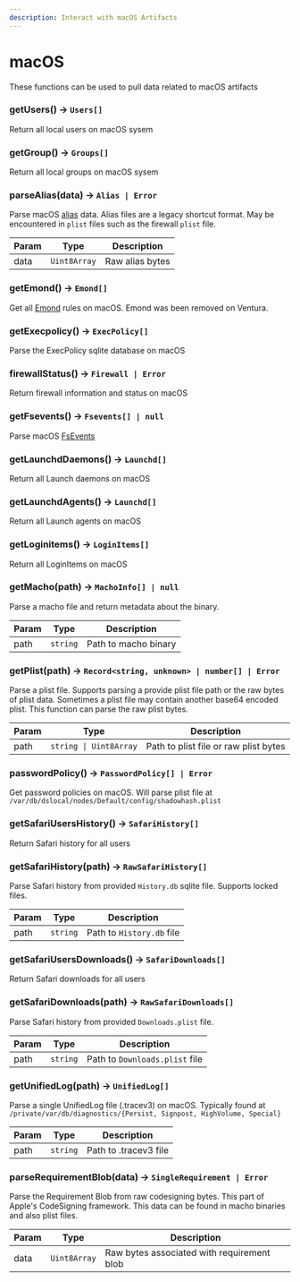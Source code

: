 ```yaml
---
description: Interact with macOS Artifacts
---
```


# macOS

These functions can be used to pull data related to macOS artifacts

### getUsers() -> `Users[]`

Return all local users on macOS sysem

### getGroup() -> `Groups[]`

Return all local groups on macOS sysem

### parseAlias(data) -> `Alias | Error`

Parse macOS [alias](https://en.wikipedia.org/wiki/Alias_(Mac_OS)) data. Alias
files are a legacy shortcut format. May be encountered in `plist` files such as
the firewall `plist` file.

| Param | Type         | Description     |
| ----- | ------------ | --------------- |
| data  | `Uint8Array` | Raw alias bytes |

### getEmond() -> `Emond[]`

Get all [Emond](../../Artifacts/macOS%20Artifacts/emond.md) rules on macOS.
Emond was been removed on Ventura.

### getExecpolicy() -> `ExecPolicy[]`

Parse the ExecPolicy sqlite database on macOS

### firewallStatus() -> `Firewall | Error`

Return firewall information and status on macOS

### getFsevents() -> `Fsevents[] | null`

Parse macOS [FsEvents](../../Artifacts/macOS%20Artifacts/fsevents.md)

### getLaunchdDaemons() -> `Launchd[]`

Return all Launch daemons on macOS

### getLaunchdAgents() -> `Launchd[]`

Return all Launch agents on macOS

### getLoginitems() -> `LoginItems[]`

Return all LoginItems on macOS

### getMacho(path) -> `MachoInfo[] | null`

Parse a macho file and return metadata about the binary.

| Param | Type     | Description          |
| ----- | -------- | -------------------- |
| path  | `string` | Path to macho binary |

### getPlist(path) -> `Record<string, unknown> | number[] | Error`

Parse a plist file. Supports parsing a provide plist file path or the raw bytes
of plist data. Sometimes a plist file may contain another base64 encoded plist.
This function can parse the raw plist bytes.

| Param | Type                                  | Description                           |
| ----- | ------------------------------------- | ------------------------------------- |
| path  | <code>string &#124; Uint8Array</code> | Path to plist file or raw plist bytes |

### passwordPolicy() -> `PasswordPolicy[] | Error`

Get password policies on macOS. Will parse plist file at
`/var/db/dslocal/nodes/Default/config/shadowhash.plist`

### getSafariUsersHistory() -> `SafariHistory[]`

Return Safari history for all users

### getSafariHistory(path) -> `RawSafariHistory[]`

Parse Safari history from provided `History.db` sqlite file. Supports locked
files.

| Param | Type     | Description               |
| ----- | -------- | ------------------------- |
| path  | `string` | Path to `History.db` file |

### getSafariUsersDownloads() -> `SafariDownloads[]`

Return Safari downloads for all users

### getSafariDownloads(path) -> `RawSafariDownloads[]`

Parse Safari history from provided `Downloads.plist` file.

| Param | Type     | Description                    |
| ----- | -------- | ------------------------------ |
| path  | `string` | Path to `Downloads.plist` file |

### getUnifiedLog(path) -> `UnifiedLog[]`

Parse a single UnifiedLog file (.tracev3) on macOS. Typically found at
`/private/var/db/diagnostics/{Persist, Signpost, HighVolume, Special}`

| Param | Type     | Description           |
| ----- | -------- | --------------------- |
| path  | `string` | Path to .tracev3 file |

### parseRequirementBlob(data) -> `SingleRequirement | Error`

Parse the Requirement Blob from raw codesigning bytes. This part of Apple's
CodeSigning framework. This data can be found in macho binaries and also plist
files.

| Param | Type         | Description                                |
| ----- | ------------ | ------------------------------------------ |
| data  | `Uint8Array` | Raw bytes associated with requirement blob |
